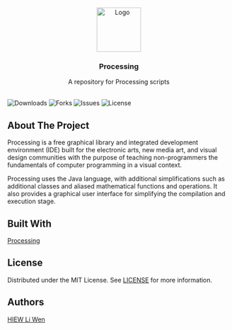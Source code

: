<br/>
<p align="center">
  <a href="https://github.com/hiewliwen/Processing">
    <img src="https://upload.wikimedia.org/wikipedia/commons/c/cb/Processing_2021_logo.svg" alt="Logo" width="100" height="100">
  </a>

  <h3 align="center">Processing</h3>

  <p align="center">
    A repository for Processing scripts
    <br/>
    <br/>
  </p>
</p>

![Downloads](https://img.shields.io/github/downloads/hiewliwen/Processing/total) ![Forks](https://img.shields.io/github/forks/hiewliwen/Processing?style=social) ![Issues](https://img.shields.io/github/issues/hiewliwen/Processing) ![License](https://img.shields.io/github/license/hiewliwen/Processing) 

## About The Project
Processing is a free graphical library and integrated development environment (IDE) built for the electronic arts, new media art, and visual design communities with the purpose of teaching non-programmers the fundamentals of computer programming in a visual context.

Processing uses the Java language, with additional simplifications such as additional classes and aliased mathematical functions and operations. It also provides a graphical user interface for simplifying the compilation and execution stage.

## Built With
[Processing](https://processing.org/)

## License
Distributed under the MIT License. See [LICENSE](https://github.com/hiewliwen/Processing/blob/main/LICENSE.md) for more information.

## Authors
[HIEW Li Wen](https://github.com/hiewliwen)
